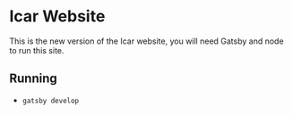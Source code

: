 # Icar Website
This is the new version of the Icar website, you will need Gatsby and node to run this site.

## Running
- `gatsby develop`

